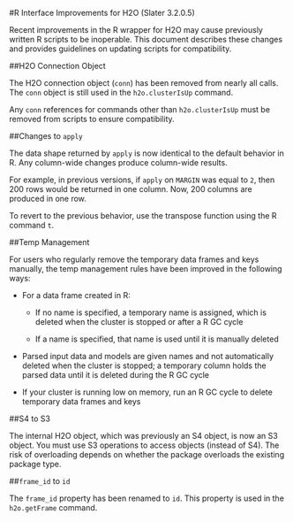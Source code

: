 #R Interface Improvements for H2O (Slater 3.2.0.5) 

Recent improvements in the R wrapper for H2O may cause previously written R scripts to be inoperable. This document describes these changes and provides guidelines on updating scripts for compatibility. 

##H2O Connection Object

The H2O connection object (`conn`) has been removed from nearly all calls.
The `conn` object is still used in the `h2o.clusterIsUp` command. 

Any `conn` references for commands other than `h2o.clusterIsUp` must be removed from scripts to ensure compatibility. 

##Changes to `apply`

The data shape returned by `apply` is now identical to the default behavior in R. Any column-wide changes produce column-wide results. 

For example, in previous versions, if `apply` on `MARGIN` was equal to `2`, then 200 rows would be returned in one column. Now, 200 columns are produced in one row. 

To revert to the previous behavior, use the transpose function using the R command `t`. 

##Temp Management

For users who regularly remove the temporary data frames and keys manually, the temp management rules have been improved in the following ways:

- For a data frame created in R: 

  - If no name is specified, a temporary name is assigned, which is deleted when the cluster is stopped or after a R GC cycle

  - If a name is specified, that name is used until it is manually deleted

- Parsed input data and models are given names and not automatically deleted when the cluster is stopped; a temporary column holds the parsed data until it is deleted during the R GC cycle 

- If your cluster is running low on memory, run an R GC cycle to delete temporary data frames and keys


##S4 to S3

The internal H2O object, which was previously an S4 object, is now an S3 object. You must use S3 operations to access objects (instead of S4). The risk of overloading depends on whether the package overloads the existing package type. 

##`frame_id` to `id`

The `frame_id` property has been renamed to `id`. This property is used in the `h2o.getFrame` command. 